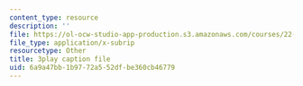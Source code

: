 ```yaml
---
content_type: resource
description: ''
file: https://ol-ocw-studio-app-production.s3.amazonaws.com/courses/22-01-introduction-to-nuclear-engineering-and-ionizing-radiation-fall-2016/6a9a47bb1b9772a552dfbe360cb46779_es6f90JcJ2k.srt
file_type: application/x-subrip
resourcetype: Other
title: 3play caption file
uid: 6a9a47bb-1b97-72a5-52df-be360cb46779
---
```


